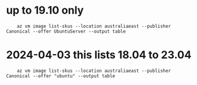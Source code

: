# up to 19.10 only
        az vm image list-skus --location australiaeast --publisher Canonical --offer UbuntuServer --output table

# 2024-04-03 this lists 18.04 to 23.04
        az vm image list-skus --location australiaeast --publisher Canonical --offer "ubuntu" --output table

